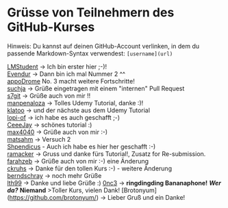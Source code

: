 
# Grüsse von Teilnehmern des GitHub-Kurses

Hinweis: Du kannst auf deinen GitHub-Account verlinken, in dem du passende Markdown-Syntax verwendest: `[username](url)`

[LMStudent](https://github.com/LMStudent) -> Ich bin erster hier ;-)!  
[Evendur](https://github.com/Evendur) -> Dann bin ich mal Nummer 2 ^^  
[appoDrome](https://github.com/appOdrome) No. 3 macht weitere Fortschritte!  
[suchja](https://github.com/suchja) -> Grüße eingetragen mit einem "internen" Pull Request  
[s7git](https://github.com/s7git) -> Grüße auch von mir !!  
[manpenaloza](https://github.com/manpenaloza) -> Tolles Udemy Tutorial, danke :)!  
[klatoo](https://github.com/klatoo) -> und der nächste aus dem Udemy Tutorial  
[lopi-of](https://github.com/lopi-of) -> ich habe es auch geschafft ;-)  
[CeeeJay](https://github.com/CeeeJay) -> schönes tutorial :)  
[max4040](https://github.com/max4040) -> Grüße auch von mir :-)  
[matsahm](https://github.com/matsahm) -> Versuch 2  
[Shpendicus](https://github.com/Shpendicus) - Auch ich habe es hier her geschafft :-)  
[ramacker](https://github.com/ramacker) -> Gruss und danke fürs Tutorial!, Zusatz for Re-submission.  
[farahzeb](https://github.com/farahzeb) -> Grüße auch von mir :-)  eine Änderung  
[ckruhs](https://github.com/ckruhs) -> Danke für den tollen Kurs :-) - weitere Änderung  
[berndschray](https://github.com/berndschray/) -> noch mehr Grüße   
[lth99](https://github.com/lth99) -> Danke und liebe Grüße :)
[0nc3](https://github.com/0nc3) -> **ringdingding Bananaphone!** ***Wer da?*** __Niemand__  >Toller Kurs, vielen Dank!
[Brotonyum] (https://github.com/brotonyum/) -> Lieber Gruß und ein Danke!

